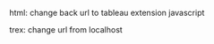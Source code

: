 html:
    change back url to tableau extension javascript


trex:
    change url from localhost
    